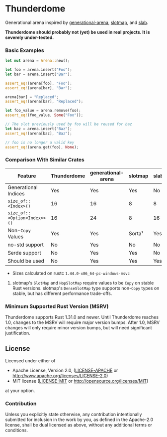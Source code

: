 # Thunderdome

Generational arena inspired by
[generational-arena](https://crates.io/crates/generational-arena),
[slotmap](https://crates.io/crates/slotmap), and
[slab](https://crates.io/crates/slab).

**Thunderdome should probably not (yet) be used in real projects. It is severely
under-tested.**

### Basic Examples

```rust
let mut arena = Arena::new();

let foo = arena.insert("Foo");
let bar = arena.insert("Bar");

assert_eq!(arena[foo], "Foo");
assert_eq!(arena[bar], "Bar");

arena[bar] = "Replaced";
assert_eq!(arena[bar], "Replaced");

let foo_value = arena.remove(foo);
assert_eq!(foo_value, Some("Foo"));

// The slot previously used by foo will be reused for baz
let baz = arena.insert("Baz");
assert_eq!(arena[baz], "Baz");

// foo is no longer a valid key
assert_eq!(arena.get(foo), None);
```

### Comparison With Similar Crates

| Feature                      | Thunderdome | generational-arena | slotmap | slab |
|------------------------------|-------------|--------------------|---------|------|
| Generational Indices         | Yes         | Yes                | Yes     | No   |
| `size_of::<Index>()`         | 16          | 16                 | 8       | 8    |
| `size_of::<Option<Index>>()` | 16          | 24                 | 8       | 16   |
| Non-`Copy` Values            | Yes         | Yes                | Sorta¹  | Yes  |
| no-std support               | No          | Yes                | No      | No   |
| Serde support                | No          | Yes                | Yes     | No   |
| Should be used               | No          | Yes                | Yes     | Yes  |

* Sizes calculated on rustc `1.44.0-x86_64-pc-windows-msvc`

1. slotmap's `SlotMap` and `HopSlotMap` require values to be `Copy` on stable
  Rust versions. slotmap's `DenseSlotMap` type supports non-`Copy` types on
  stable, but has different performance trade-offs.

### Minimum Supported Rust Version (MSRV)

Thunderdome supports Rust 1.31.0 and newer. Until Thunderdome reaches 1.0,
changes to the MSRV will require major version bumps. After 1.0, MSRV changes
will only require minor version bumps, but will need significant justification.

## License

Licensed under either of

 * Apache License, Version 2.0, ([LICENSE-APACHE](LICENSE-APACHE) or http://www.apache.org/licenses/LICENSE-2.0)
 * MIT license ([LICENSE-MIT](LICENSE-MIT) or http://opensource.org/licenses/MIT)

at your option.

### Contribution
Unless you explicitly state otherwise, any contribution intentionally submitted for inclusion in the work by you, as defined in the Apache-2.0 license, shall be dual licensed as above, without any additional terms or conditions.
